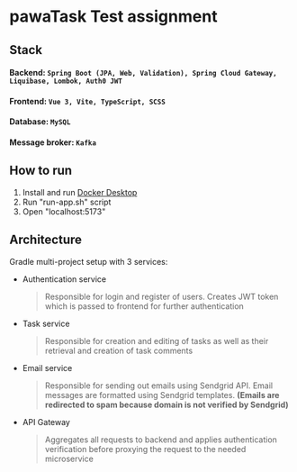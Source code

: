 # pawaTask Test assignment

## Stack
#### Backend: ```Spring Boot (JPA, Web, Validation), Spring Cloud Gateway, Liquibase, Lombok, Auth0 JWT```
#### Frontend: ```Vue 3, Vite, TypeScript, SCSS```
#### Database: ```MySQL```
#### Message broker: ```Kafka```

## How to run

1. Install and run [Docker Desktop](https://docs.docker.com/get-docker/)
2. Run "run-app.sh" script
3. Open "localhost:5173"

## Architecture

Gradle multi-project setup with 3 services:
- Authentication service
  > Responsible for login and register of users. Creates JWT token which is passed to frontend for further authentication 
- Task service
  > Responsible for creation and editing of tasks as well as their retrieval and creation of task comments
- Email service
  > Responsible for sending out emails using Sendgrid API. Email messages are formatted using Sendgrid templates. 
    **(Emails are redirected to spam because domain is not verified by Sendgrid)**
- API Gateway
  > Aggregates all requests to backend and applies authentication verification before proxying the request to the needed microservice